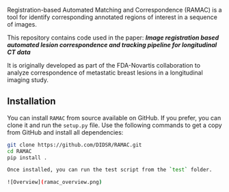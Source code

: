 Registration-based Automated Matching and Correspondence (RAMAC) is a tool for identify corresponding annotated regions of interest in a sequence of images.

This repository contains code used in the paper:
**_Image registration based automated lesion correspondence and tracking pipeline for longitudinal CT data_**

It is originally developed as part of the FDA-Novartis collaboration to analyze correspondence of metastatic breast lesions in a longitudinal imaging study.

## Installation

You can install `RAMAC` from source available on GitHub. If you prefer, you can clone it and run the `setup.py` file. Use the following commands to get a copy from GitHub and install all dependencies:

```bash
git clone https://github.com/DIDSR/RAMAC.git
cd RAMAC
pip install .

Once installed, you can run the test script from the `test` folder.

![Overview](ramac_overview.png)
